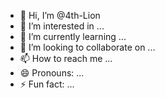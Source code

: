- 👋 Hi, I’m @4th-Lion
- 👀 I’m interested in ...
- 🌱 I’m currently learning ...
- 💞️ I’m looking to collaborate on ...
- 📫 How to reach me ...
- 😄 Pronouns: ...
- ⚡ Fun fact: ...

<!---
4th-Lion/4th-Lion is a ✨ special ✨ repository because its `README.md` (this file) appears on your GitHub profile.
You can click the Preview link to take a look at your changes.
--->
